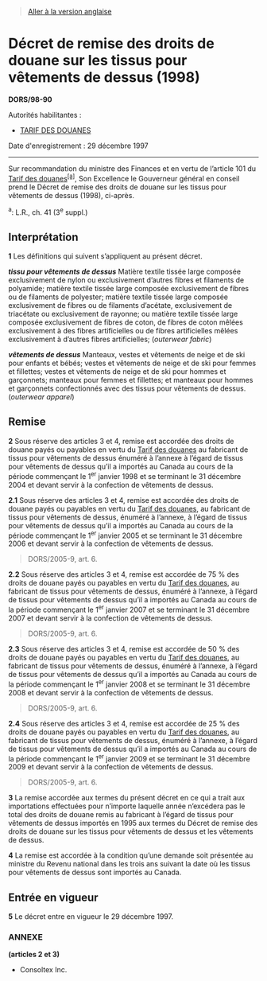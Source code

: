 > [Aller à la version anglaise](/en/Regulations/Statutory%20Orders%20and%20Regulations/98/90.md)

# Décret de remise des droits de douane sur les tissus pour vêtements de dessus (1998)

**DORS/98-90**

Autorités habilitantes : 
- [TARIF DES DOUANES](/fr/Lois/Lois%20du%20Canada/1997/ch.%2036.md)

Date d'enregistrement : 29 décembre 1997

----------

Sur recommandation du ministre des Finances et en vertu de l’article 101 du [Tarif des douanes](/fr/Lois/Lois%20du%20Canada/1997/ch.%2036.md)<sup><a href='#footnotea_f'>[a]</a></sup>, Son Excellence le Gouverneur général en conseil prend le Décret de remise des droits de douane sur les tissus pour vêtements de dessus (1998), ci-après.

<a name='footnotea_f'><sup>a</sup></a>: L.R., ch. 41 (3<sup>e</sup> suppl.)<br />




## Interprétation


**1** Les définitions qui suivent s’appliquent au présent décret.

***tissu pour vêtements de dessus*** Matière textile tissée large composée exclusivement de nylon ou exclusivement d’autres fibres et filaments de polyamide; matière textile tissée large composée exclusivement de fibres ou de filaments de polyester; matière textile tissée large composée exclusivement de fibres ou de filaments d’acétate, exclusivement de triacétate ou exclusivement de rayonne; ou matière textile tissée large composée exclusivement de fibres de coton, de fibres de coton mêlées exclusivement à des fibres artificielles ou de fibres artificielles mêlées exclusivement à d’autres fibres artificielles; (*outerwear fabric*)

***vêtements de dessus*** Manteaux, vestes et vêtements de neige et de ski pour enfants et bébés; vestes et vêtements de neige et de ski pour femmes et fillettes; vestes et vêtements de neige et de ski pour hommes et garçonnets; manteaux pour femmes et fillettes; et manteaux pour hommes et garçonnets confectionnés avec des tissus pour vêtements de dessus. (*outerwear apparel*)




## Remise


**2** Sous réserve des articles 3 et 4, remise est accordée des droits de douane payés ou payables en vertu du [Tarif des douanes](/fr/Lois/Lois%20du%20Canada/1997/ch.%2036.md) au fabricant de tissus pour vêtements de dessus énuméré à l’annexe à l’égard de tissus pour vêtements de dessus qu’il a importés au Canada au cours de la période commençant le 1<sup>er</sup> janvier 1998 et se terminant le 31 décembre 2004 et devant servir à la confection de vêtements de dessus.



**2.1** Sous réserve des articles 3 et 4, remise est accordée des droits de douane payés ou payables en vertu du [Tarif des douanes](/fr/Lois/Lois%20du%20Canada/1997/ch.%2036.md), au fabricant de tissus pour vêtements de dessus, énuméré à l’annexe, à l’égard de tissus pour vêtements de dessus qu’il a importés au Canada au cours de la période commençant le 1<sup>er</sup> janvier 2005 et se terminant le 31 décembre 2006 et devant servir à la confection de vêtements de dessus.
> DORS/2005-9, art. 6.




**2.2** Sous réserve des articles 3 et 4, remise est accordée de 75 % des droits de douane payés ou payables en vertu du [Tarif des douanes](/fr/Lois/Lois%20du%20Canada/1997/ch.%2036.md), au fabricant de tissus pour vêtements de dessus, énuméré à l’annexe, à l’égard de tissus pour vêtements de dessus qu’il a importés au Canada au cours de la période commençant le 1<sup>er</sup> janvier 2007 et se terminant le 31 décembre 2007 et devant servir à la confection de vêtements de dessus.
> DORS/2005-9, art. 6.




**2.3** Sous réserve des articles 3 et 4, remise est accordée de 50 % des droits de douane payés ou payables en vertu du [Tarif des douanes](/fr/Lois/Lois%20du%20Canada/1997/ch.%2036.md), au fabricant de tissus pour vêtements de dessus, énuméré à l’annexe, à l’égard de tissus pour vêtements de dessus qu’il a importés au Canada au cours de la période commençant le 1<sup>er</sup> janvier 2008 et se terminant le 31 décembre 2008 et devant servir à la confection de vêtements de dessus.
> DORS/2005-9, art. 6.




**2.4** Sous réserve des articles 3 et 4, remise est accordée de 25 % des droits de douane payés ou payables en vertu du [Tarif des douanes](/fr/Lois/Lois%20du%20Canada/1997/ch.%2036.md), au fabricant de tissus pour vêtements de dessus, énuméré à l’annexe, à l’égard de tissus pour vêtements de dessus qu’il a importés au Canada au cours de la période commençant le 1<sup>er</sup> janvier 2009 et se terminant le 31 décembre 2009 et devant servir à la confection de vêtements de dessus.
> DORS/2005-9, art. 6.




**3** La remise accordée aux termes du présent décret en ce qui a trait aux importations effectuées pour n’importe laquelle année n’excédera pas le total des droits de douane remis au fabricant à l’égard de tissus pour vêtements de dessus importés en 1995 aux termes du Décret de remise des droits de douane sur les tissus pour vêtements de dessus et les vêtements de dessus.



**4** La remise est accordée à la condition qu’une demande soit présentée au ministre du Revenu national dans les trois ans suivant la date où les tissus pour vêtements de dessus sont importés au Canada.




## Entrée en vigueur


**5** Le décret entre en vigueur le 29 décembre 1997.




### **ANNEXE** 
**(articles 2 et 3)**
- Consoltex Inc.

